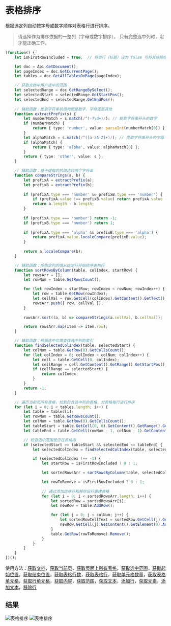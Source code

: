 # 表格排序

根据选定列自动按字母或数字顺序对表格行进行排序。

> 请选择作为排序依据的一整列（字母或数字排序）。
> 只有完整选中列时，宏才能正确工作。

```ts
(function() {
    let isFirstRowIncluded = true;  // 将首行（标题）设为 false 可将其排除在排序外

    let doc = Api.GetDocument();
    let pageIndex = doc.GetCurrentPage();
    let tables = doc.GetAllTablesOnPage(pageIndex);

    // 获取文档中用户选中的范围
    let selectedRange = doc.GetRangeBySelect();
    let selectedStart = selectedRange.GetStartPos();
    let selectedEnd = selectedRange.GetEndPos();
 
    // 辅助函数：提取字符串前缀判断是数字、字母还是其他
    function extractPrefix(s) {
        let numberMatch = s.match(/^(-?\d+)/); // 提取字符串开头的数字
        if (numberMatch) {
            return { type: 'number', value: parseInt(numberMatch[0]) };
        }
        let alphaMatch = s.match(/^([a-zA-Z]+)/); // 提取字符串开头的字母
        if (alphaMatch) {
            return { type: 'alpha', value: alphaMatch[0] };
        }
        return { type: 'other', value: s };
    }

    // 辅助函数：基于提取的前缀比较两个字符串
    function compareStrings(a, b) {
        let prefixA = extractPrefix(a);
        let prefixB = extractPrefix(b);
    
        if (prefixA.type === 'number' && prefixB.type === 'number') {
            if (prefixA.value !== prefixB.value) return prefixA.value - prefixB.value;
            return a.length - b.length;
        }
    
        if (prefixA.type === 'number') return -1;
        if (prefixB.type === 'number') return 1;
    
        if (prefixA.type === 'alpha' && prefixB.type === 'alpha') {
            return prefixA.value.localeCompare(prefixB.value);
        }
    
        return a.localeCompare(b);
    }

    // 辅助函数：按指定列的值从给定行开始排序表格行
    function sortRowsByColumn(table, colIndex, startRow) {
        let rowsArr = [];
        let rowNum = table.GetRowsCount();

        for (let rowIndex = startRow; rowIndex < rowNum; rowIndex++) {
            let row = table.GetRow(rowIndex);
            let cellVal = row.GetCell(colIndex).GetContent().GetText();
            rowsArr.push({ row, cellVal });
        }
        
        rowsArr.sort((a, b) => compareStrings(a.cellVal, b.cellVal));

        return rowsArr.map(item => item.row);
    }

    // 辅助函数：根据选中位置查找选中列的索引
    function findSelectedColIndex(table, selectedStart) {
        let colNum = table.GetRow(0).GetCellsCount();
        for (let colIndex = 0; colIndex < colNum; colIndex++) {
            let cell = table.GetCell(0, colIndex);
            let cellRange = cell.GetContent().GetRange().GetStartPos();
            if (cellRange == selectedStart) {
                return colIndex;
            }
        }
        return -1;
    }

    // 遍历当前页所有表格，找到包含选中列的表格，对表格每行进行排序
    for (let i = 0; i < tables.length; i++) {
        let table = tables[i];
        let rowNum = table.GetRowsCount();
        let colNum = table.GetRow(0).GetCellsCount();
        let tableStart = table.GetCell(0, 0).GetContent().GetRange().GetStartPos();
        let tableEnd = table.GetCell(rowNum - 1, colNum - 1).GetContent().GetRange().GetEndPos();

        // 检查选中范围是否在表格内
        if (selectedStart >= tableStart && selectedEnd <= tableEnd) {
            let selectedColIndex = findSelectedColIndex(table, selectedStart);

            if (selectedColIndex !== -1) {
                let startRow = isFirstRowIncluded ? 0 : 1;

                let sortedRowsArr = sortRowsByColumn(table, selectedColIndex, startRow);

                let rowToRemove = isFirstRowIncluded ? 0 : 1;
                
                // 通过添加排序行和移除旧行重建表格
                for (let i = 0; i < sortedRowsArr.length; i++) {
                    let sortedRow = sortedRowsArr[i];
                    let newRow = table.AddRow();

                    for (let j = 0; j < colNum; j++) {
                        let sortedRowCellText = sortedRow.GetCell(j).GetContent().GetText().trim();
                        newRow.GetCell(j).GetContent().GetElement(0).AddText(sortedRowCellText);
                    }
                    table.GetRow(rowToRemove).Remove();
                }
            }
        }
    }
})();
```

使用方法：[获取文档](/docs/office-api/usage-api/text-document-api/Api/Methods/GetDocument.md)，[获取当前页](/docs/office-api/usage-api/text-document-api/ApiDocument/Methods/GetCurrentPage.md)，[获取页面上所有表格](/docs/office-api/usage-api/text-document-api/ApiDocument/Methods/GetAllTablesOnPage.md)，[获取选中范围](/docs/office-api/usage-api/text-document-api/ApiDocument/Methods/GetRangeBySelect.md)，[获取起始位置](/docs/office-api/usage-api/text-document-api/ApiRange/Methods/GetStartPos.md)，[获取结束位置](/docs/office-api/usage-api/text-document-api/ApiRange/Methods/GetEndPos.md)，[获取表格行数](/docs/office-api/usage-api/text-document-api/ApiTable/Methods/GetRowsCount.md)，[获取表格行](/docs/office-api/usage-api/text-document-api/ApiTable/Methods/GetRow.md)，[获取单元格数量](/docs/office-api/usage-api/text-document-api/ApiTableRow/Methods/GetCellsCount.md)，[获取表格单元格](/docs/office-api/usage-api/text-document-api/ApiTable/Methods/GetCell.md)，[获取行单元格](/docs/office-api/usage-api/text-document-api/ApiTableRow/Methods/GetCell.md)，[获取内容](/docs/office-api/usage-api/text-document-api/ApiTableCell/Methods/GetContent.md)，[获取范围](/docs/office-api/usage-api/text-document-api/ApiDocumentContent/Methods/GetRange.md)，[获取文本](/docs/office-api/usage-api/text-document-api/ApiDocumentContent/Methods/GetText.md)，[添加行](/docs/office-api/usage-api/text-document-api/ApiTable/Methods/AddRow.md)，[获取元素](/docs/office-api/usage-api/text-document-api/ApiDocumentContent/Methods/GetElement.md)，[添加文本](/docs/office-api/usage-api/text-document-api/ApiParagraph/Methods/AddText.md)，[移除行](/docs/office-api/usage-api/text-document-api/ApiTableRow/Methods/Remove.md)

## 结果

![表格排序](/assets/images/plugins/sort-tables.png#gh-light-mode-only)
![表格排序](/assets/images/plugins/sort-tables.dark.png#gh-dark-mode-only)